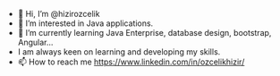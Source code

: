 - 👋 Hi, I’m @hizirozcelik
- 👀 I’m interested in Java applications.
- 🌱 I’m currently learning Java Enterprise, database design, bootstrap, Angular...
- I am always keen on learning and developing my skills.
- 📫 How to reach me https://www.linkedin.com/in/ozcelikhizir/
